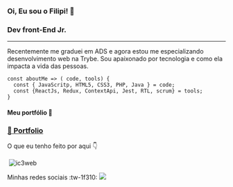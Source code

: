
### Oi, Eu sou o Filipi! 👋<br>
### Dev front-End Jr.
---

Recentemente me graduei em ADS e agora estou me especializando desenvolvimento web na
Trybe. Sou apaixonado por tecnologia e como ela impacta a vida das pessoas.

    const aboutMe => ( code, tools) {
      const { JavaScritp, HTML5, CSS3, PHP, Java } = code;
      const {ReactJs, Redux, ContextApi, Jest, RTL, scrum} = tools;
    }
#### Meu portfólio :rocket:
### [:page_with_curl: Portfolio](https://ic3web.github.io/)
O que eu tenho feito por aqui :point_down:

<p>&nbsp;<img align="center" src="https://github-readme-stats.vercel.app/api?username=ic3web&show_icons=true&theme=dark&title_color=87f299&text_color=ffffff&locale=pt-br" alt="ic3web" /></p>

Minhas redes sociais :tw-1f310:
 [<img src="https://img.shields.io/badge/linkedin-%230077B5.svg?&style=for-the-badge&logo=linkedin&logoColor=white" />](https://www.linkedin.com/in/filipifirmino/) 
